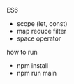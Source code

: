 ES6
- scope (let, const)
- map reduce filter
- space operator

how to run
- npm install
- npm run main